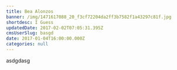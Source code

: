 ```yaml
---
title: Bea Alonzos
banner: /img/1471617088_20_f3cf72204da2ff3b7582f1a43297c81f.jpg
shortdesc: I Guess
updatedDate: 2017-02-02T07:05:31.395Z
cmsUserSlug: basgd
date: 2017-01-04T16:00:00.000Z
categories: null
---
```


asdgdasg